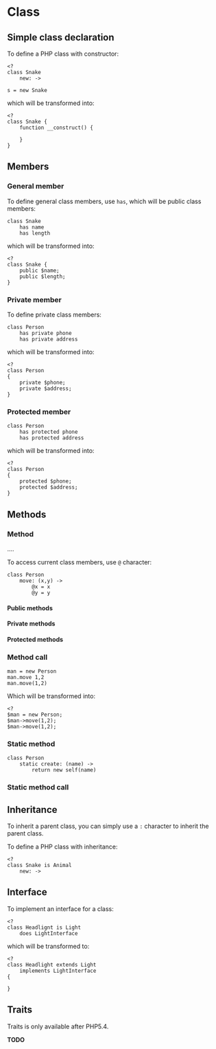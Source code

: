 Class
======

## Simple class declaration

To define a PHP class with constructor:

    <?
    class Snake
        new: ->

    s = new Snake

which will be transformed into:

    <?
    class Snake {
        function __construct() {

        }
    }


## Members

### General member

To define general class members, use `has`, which will be public class members:

    class Snake
        has name
        has length

which will be transformed into:

    <?
    class Snake {
        public $name;
        public $length;
    }

### Private member

To define private class members:

    class Person
        has private phone
        has private address

which will be transformed into:

    <?
    class Person 
    {
        private $phone;
        private $address;
    }

### Protected member

    class Person
        has protected phone
        has protected address

which will be transformed into:

    <?
    class Person 
    {
        protected $phone;
        protected $address;
    }

## Methods

### Method

....

To access current class members, use `@` character:

    class Person
        move: (x,y) ->
            @x = x
            @y = y

#### Public methods

#### Private methods

#### Protected methods

### Method call

    man = new Person
    man.move 1,2
    man.move(1,2)

Which will be transformed into:

    <?
    $man = new Person;
    $man->move(1,2);
    $man->move(1,2);

### Static method

    class Person
        static create: (name) ->
            return new self(name)

### Static method call


## Inheritance

To inherit a parent class, you can simply use a `:` character to inherit the
parent class.

To define a PHP class with inheritance:

    <?
    class Snake is Animal
        new: ->



## Interface

To implement an interface for a class:

    <?
    class Headlignt is Light 
        does LightInterface

which will be transformed to:

    <?
    class Headlight extends Light 
        implements LightInterface
    {

    }

## Traits

Traits is only available after PHP5.4.

**TODO**

